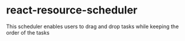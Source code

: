 # react-resource-scheduler
This scheduler enables users to drag and drop tasks while keeping the order of the tasks


